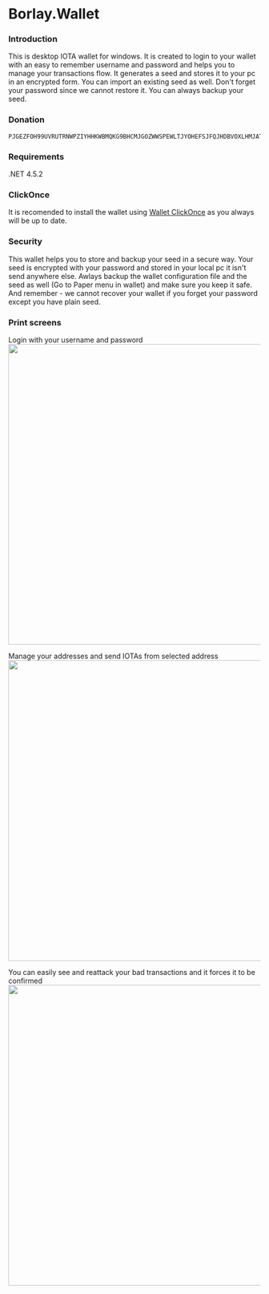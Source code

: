 # Borlay.Wallet

### Introduction

This is desktop IOTA wallet for windows. It is created to login to your wallet with an easy to remember username and password and helps you to manage your transactions flow. It generates a seed and stores it to your pc in an encrypted form. You can import an existing seed as well. Don't forget your password since we cannot restore it. You can always backup your seed.

### Donation

```IOTA
PJGEZFOH99UVRUTRNWPZIYHHKWBMQKG9BHCMJGOZWWSPEWLTJYOHEFSJFQJHDBVOXLHMJATJIALSXELYXRBGAMWZHW
```
### Requirements

.NET 4.5.2

### ClickOnce

It is recomended to install the wallet using [Wallet ClickOnce](http://www.wallet.borlay.org/downloads/index.html) as you always will be up to date.


### Security

This wallet helps you to store and backup your seed in a secure way. Your seed is encrypted with your password and stored in your local pc it isn't send anywhere else. Awlays backup the wallet configuration file and the seed as well (Go to Paper menu in wallet) and make sure you keep it safe. And remember - we cannot recover your wallet if you forget your password except you have plain seed.

### Print screens

Login with your username and password
<img src="http://www.wallet.borlay.org/wallet/images/login_page.jpg" width="600">

Manage your addresses and send IOTAs from selected address
<img src="http://www.wallet.borlay.org/wallet/images/wallet_page.jpg" width="600">

You can easily see and reattack your bad transactions and it forces it to be confirmed
<img src="http://www.wallet.borlay.org/wallet/images/transaction_page.jpg" width="600">

